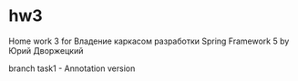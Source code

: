 # hw3

Home work 3 for Владение каркасом разработки Spring Framework 5 by Юрий Дворжецкий

branch task1 - Annotation version
